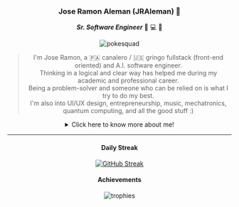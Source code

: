 <div align="center">

### Jose Ramon Aleman (JRAleman) 🐢

***Sr. Software Engineer*** 🥞 💻 🧠

![pokesquad](https://user-images.githubusercontent.com/11222980/131948254-b1b2383f-8ca6-4c0a-9ceb-a18fbcc56011.gif)

> I'm Jose Ramon, a 🇵🇦 canalero / 🇺🇸 gringo fullstack (front-end oriented) and A.I. software engineer.\
> Thinking in a logical and clear way has helped me during my academic and professional career.\
> Being a problem-solver and someone who can be relied on is what I try to do my best.\
> I'm also into UI/UX design, entrepreneurship, music, mechatronics, quantum computing, and all the good stuff :)

<details>
<summary>Click here to know more about me!</summary>

<div align="left">

- [https://jraleman.com/](https://jraleman.com/)

</div>
  
</details>

---

#### Daily Streak

[![GitHub Streak](https://github-readme-streak-stats.herokuapp.com?user=jraleman&theme=react&hide_border=true&date_format=M%20j%5B%2C%20Y%5D)](https://git.io/streak-stats)

#### Achievements

![trophies](https://github-profile-trophy.vercel.app/?username=jraleman&no-bg=true&no-frame=true&row=1&column=7)
  
</div>
